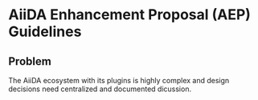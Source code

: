 # AiiDA Enhancement Proposal (AEP) Guidelines

## Problem 
The AiiDA ecosystem with its plugins is highly complex and design decisions need centralized and documented dicussion. 


